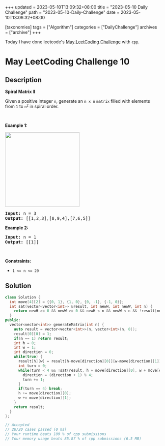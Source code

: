 +++
updated = 2023-05-10T13:09:32+08:00
title = "2023-05-10 Daily Challenge"
path = "2023-05-10-Daily-Challenge"
date = 2023-05-10T13:09:32+08:00

[taxonomies]
tags = ["Algorithm"]
categories = ["DailyChallenge"]
archives = ["archive"]
+++

Today I have done leetcode's [May LeetCoding Challenge](https://leetcode.com/problems/spiral-matrix-ii/) with `cpp`.

<!-- more -->

# May LeetCoding Challenge 10

## Description

**Spiral Matrix II**

<p>Given a positive integer <code>n</code>, generate an <code>n x n</code> <code>matrix</code> filled with elements from <code>1</code> to <code>n<sup>2</sup></code> in spiral order.</p>

<p>&nbsp;</p>
<p><strong class="example">Example 1:</strong></p>
<img alt="" src="https://assets.leetcode.com/uploads/2020/11/13/spiraln.jpg" style="width: 242px; height: 242px;" />
<pre>
<strong>Input:</strong> n = 3
<strong>Output:</strong> [[1,2,3],[8,9,4],[7,6,5]]
</pre>

<p><strong class="example">Example 2:</strong></p>

<pre>
<strong>Input:</strong> n = 1
<strong>Output:</strong> [[1]]
</pre>

<p>&nbsp;</p>
<p><strong>Constraints:</strong></p>

<ul>
	<li><code>1 &lt;= n &lt;= 20</code></li>
</ul>


## Solution

``` cpp
class Solution {
  int move[4][2] = {{0, 1}, {1, 0}, {0, -1}, {-1, 0}};
  int sat(vector<vector<int>> &result, int newH, int newW, int n) {
    return newH >= 0 && newW >= 0 && newH < n && newW < n && !result[newH][newW];
  }
public:
  vector<vector<int>> generateMatrix(int n) {
    auto result = vector<vector<int>>(n, vector<int>(n, 0));
    result[0][0] = 1;
    if(n == 1) return result;
    int h = 0;
    int w = 1;
    int direction = 0;
    while(true) {
      result[h][w] = result[h-move[direction][0]][w-move[direction][1]] + 1;
      int turn = 0;
      while(turn < 4 && !sat(result, h + move[direction][0], w + move[direction][1], n)) {
        direction = (direction + 1) % 4;
        turn += 1;
      }
      if(turn == 4) break;
      h += move[direction][0];
      w += move[direction][1];
    }
    return result;
  }
};

// Accepted
// 20/20 cases passed (0 ms)
// Your runtime beats 100 % of cpp submissions
// Your memory usage beats 85.87 % of cpp submissions (6.5 MB)
```
